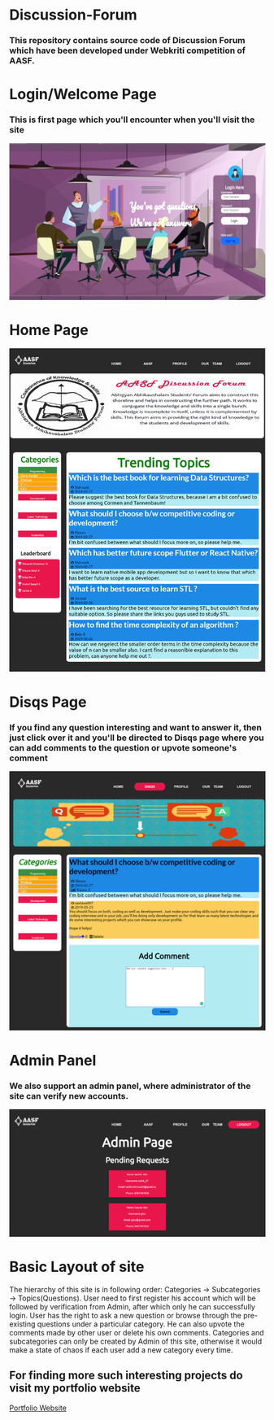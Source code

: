 # Discussion-Forum
### This repository contains source code of Discussion Forum which have been developed under Webkriti competition of AASF.





# Login/Welcome Page
### This is first page which you'll encounter when you'll visit the site
![Discusiion Forum Website](/uploads/disqss-login.png?raw=true "Login Page")


# Home Page
![Discusiion Forum Website](/uploads/disqss-home.png?raw=true "Home Page")

# Disqs Page
### If you find any question interesting and want to answer it, then just click over it and you'll be directed to Disqs page where you can add comments to the question or upvote someone's comment
![Discusiion Forum Website](/uploads/disqss-reply.png?raw=true "Disqs Page")

# Admin Panel
### We also support an admin panel, where administrator of the site can verify new accounts.
![Discusiion Forum Website](/uploads/disqss-admin.png?raw=true "Admin Page")




# Basic Layout of site
The hierarchy of this site is in following order: Categories -> Subcategories -> Topics(Questions).
User need to first register his account which will be followed by verification from Admin, after which only he can successfully login. User has the right to ask a new question or browse through the pre-existing questions under a particular category. He can also upvote the comments made by other user or delete his own comments. 
Categories and subcategories can only be created by Admin of this site, otherwise it would make a state of chaos if each user add a new category every time.

## For finding more such interesting projects do visit my portfolio website
[Portfolio Website](https://sastava007.github.io)

